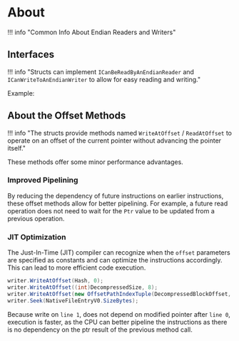 # About

!!! info "Common Info About Endian Readers and Writers"

## Interfaces

!!! info "Structs can implement `ICanBeReadByAnEndianReader` and `ICanWriteToAnEndianWriter` to allow for easy reading and writing."

Example:



## About the Offset Methods

!!! info "The structs provide methods named `WriteAtOffset` / `ReadAtOffset` to operate on an offset of the current pointer without advancing the pointer itself."

These methods offer some minor performance advantages.

### Improved Pipelining

By reducing the dependency of future instructions on earlier instructions, these offset methods allow for better pipelining.
For example, a future read operation does not need to wait for the `Ptr` value to be updated from a previous operation.

### JIT Optimization

The Just-In-Time (JIT) compiler can recognize when the `offset` parameters are specified as constants and can optimize
the instructions accordingly. This can lead to more efficient code execution.

```csharp
writer.WriteAtOffset(Hash, 0);
writer.WriteAtOffset((int)DecompressedSize, 8);
writer.WriteAtOffset(new OffsetPathIndexTuple(DecompressedBlockOffset, FilePathIndex, FirstBlockIndex).Data, 12);
writer.Seek(NativeFileEntryV0.SizeBytes);
```

Because write on `line 1`, does not depend on modified pointer after `line 0`, execution is faster, as the CPU can
better pipeline the instructions as there is no dependency on the ptr result of the previous method call.
